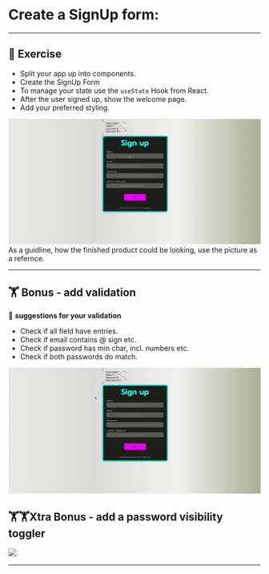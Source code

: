 # Create a SignUp form:

---

## :cartwheeling: Exercise

- Split your app up into components.
- Create the SignUp Form
- To manage your state use the `useState` Hook from React.
- After the user signed up, show the welcome page.
- Add your preferred styling.

![](signUp.gif)
As a guidline, how the finished product could be looking, use the picture as a refernce.

---
## :weight_lifting: Bonus - add validation

:mag_right: **suggestions for your validation**

- Check if all field have entries.
- Check if email contains @ sign etc. 
- Check if password has min char, incl. numbers etc.
- Check if both passwords do match.

![](signUp-errors.gif)

## :weight_lifting::weight_lifting:Xtra Bonus - add a password visibility toggler

![](visibilty-toggel.gif)

---


